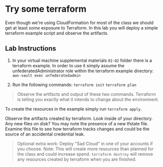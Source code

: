 # Try some terraform

Even though we're using CloudFormation for most of the class we should
get at least _some_ exposure to Terraform.  In this lab you will deploy
a simple terraform example script and observe the artifacts.

## Lab Instructions

1. In your virtual machine supplemental materials `02-02` folder there is a terraform example.
In order to use it simply assume the unfederatedAdministrator role within the terraform example directory:
`aws-vault exec unfederatedadmin`

2. Run the following commands:
`terraform init`
`terraform plan`

> Observe the artifacts and output of these two commands.  Terraform is telling you
exactly what it intends to change about the environment.

To create the resources in the example simply run `terraform apply`.


Observe the artifacts created by terraform.  Look inside of your directory.  Any new files on disk?
You may note the presence of a new tfstate file.  Examine this file to see how terraform tracks
changes and could be the source of an accidental credential leak.

> Optional extra work: Deploy "Sad Cloud" in one of your accounts if you choose.  Note: This will 
create more resources than planned for the class and could increase spend.  `terraform destroy` will remove
any resources created by terraform when you are finished.